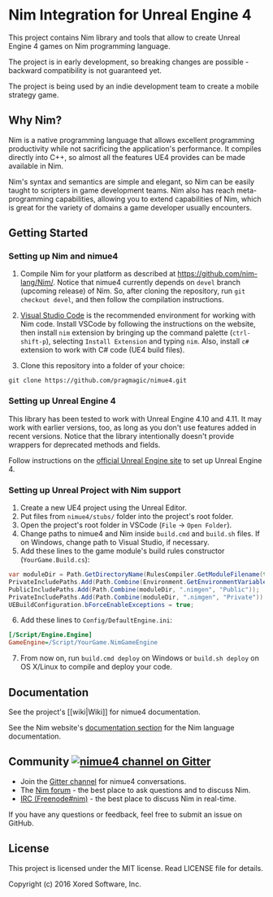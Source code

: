 # Nim Integration for Unreal Engine 4

This project contains Nim library and tools that allow to create Unreal Engine 4 games on Nim programming language.


The project is in early development, so breaking changes are possible - backward compatibility is not guaranteed yet.


The project is being used by an indie development team to create a mobile strategy game.

## Why Nim?

Nim is a native programming language that allows excellent programming productivity while not sacrificing the application's performance. It compiles directly into C++, so almost all the features UE4 provides can be made available in Nim.


Nim's syntax and semantics are simple and elegant, so Nim can be easily taught to scripters in game development teams. Nim also has reach meta-programming capabilities, allowing you to extend capabilities of Nim, which is great for the variety of domains a game developer usually encounters.

## Getting Started

### Setting up Nim and nimue4

1. Compile Nim for your platform as described at https://github.com/nim-lang/Nim/. Notice that nimue4 currently depends on `devel` branch (upcoming release) of Nim. So, after cloning the repository, run `git checkout devel`, and then follow the compilation instructions.

2. [Visual Studio Code](https://code.visualstudio.com/) is the recommended environment for working with Nim code. Install VSCode by following the instructions on the website, then install `nim` extension by bringing up the command palette (`ctrl-shift-p`), selecting `Install Extension` and typing `nim`. Also, install `c#` extension to work with C# code (UE4 build files).

3. Clone this repository into a folder of your choice:

```git clone https://github.com/pragmagic/nimue4.git```

### Setting up Unreal Engine 4

This library has been tested to work with Unreal Engine 4.10 and 4.11. It may work with earlier versions, too, as long as you don't use features added in recent versions. Notice that the library intentionally doesn't provide wrappers for deprecated methods and fields.

Follow instructions on the [official Unreal Engine site](https://www.unrealengine.com/) to set up Unreal Engine 4.

### Setting up Unreal Project with Nim support

1. Create a new UE4 project using the Unreal Editor.
2. Put files from `nimue4/stubs/` folder into the project's root folder.
3. Open the project's root folder in VSCode (`File` -> `Open Folder`).
4. Change paths to nimue4 and Nim inside `build.cmd` and `build.sh` files. If on Windows, change path to Visual Studio, if necessary.
5. Add these lines to the game module's build rules constructor (`YourGame.Build.cs`):
```csharp
var moduleDir = Path.GetDirectoryName(RulesCompiler.GetModuleFilename(this.GetType().Name));
PrivateIncludePaths.Add(Path.Combine(Environment.GetEnvironmentVariable("NIM_HOME"), "lib"));
PublicIncludePaths.Add(Path.Combine(moduleDir, ".nimgen", "Public"));
PrivateIncludePaths.Add(Path.Combine(moduleDir, ".nimgen", "Private"));
UEBuildConfiguration.bForceEnableExceptions = true;
```
6. Add these lines to `Config/DefaultEngine.ini`:
```ini
[/Script/Engine.Engine]
GameEngine=/Script/YourGame.NimGameEngine
```
7. From now on, run `build.cmd deploy` on Windows or `build.sh deploy` on OS X/Linux to compile and deploy your code.

## Documentation

See the project's [[wiki|Wiki]] for nimue4 documentation.

See the Nim website's [documentation section](http://nim-lang.org/documentation.html) for the Nim language documentation.

## Community [![nimue4 channel on Gitter](https://badges.gitter.im/gitterHQ/gitter.svg)](https://gitter.im/pragmagic/nimue4)

* Join the [Gitter channel](https://gitter.im/pragmagic/nimue4) for nimue4 conversations.
* The [Nim forum](http://forum.nim-lang.org/) - the best place to ask questions and to discuss Nim.
* [IRC (Freenode#nim)](https://webchat.freenode.net/?channels=nim) - the best place to discuss Nim in real-time.

If you have any questions or feedback, feel free to submit an issue on GitHub.

## License

This project is licensed under the MIT license. Read LICENSE file for details.

Copyright (c) 2016 Xored Software, Inc.
